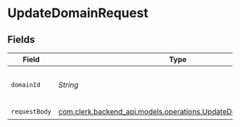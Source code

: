 # UpdateDomainRequest


## Fields

| Field                                                                                                                 | Type                                                                                                                  | Required                                                                                                              | Description                                                                                                           |
| --------------------------------------------------------------------------------------------------------------------- | --------------------------------------------------------------------------------------------------------------------- | --------------------------------------------------------------------------------------------------------------------- | --------------------------------------------------------------------------------------------------------------------- |
| `domainId`                                                                                                            | *String*                                                                                                              | :heavy_check_mark:                                                                                                    | The ID of the domain that will be updated.                                                                            |
| `requestBody`                                                                                                         | [com.clerk.backend_api.models.operations.UpdateDomainRequestBody](../../models/operations/UpdateDomainRequestBody.md) | :heavy_check_mark:                                                                                                    | N/A                                                                                                                   |